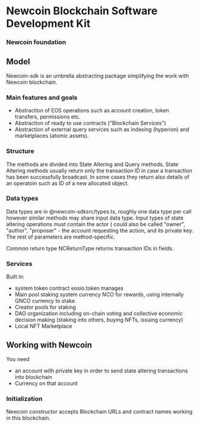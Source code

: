 # Newcoin Blockchain Software Development Kit
### Newcoin foundation

## Model

Newcoin-sdk is an umbrella abstracting package simplifying the work with Newcoin blockchain.

### Main features and goals

* Abstraction of EOS operations such as account creation, token transfers, permissions etc.
* Abstraction of ready to use contracts ("Blockchain Services")
* Abstraction of external query services such as indexing (hyperion) and marketplaces (atomic assets).

### Structure
The methods are divided into State Altering and Query methods. State Altering methods usually 
return only the transaction ID in case a transaction has been successfully broadcast. 
In some cases they return also details of an operatoin such as ID of a new allocated object.

### Data types 

Data types are in @newcoin-sdksrc/types.ts, roughly one data type per call however similar methods may share input data type.
Input types of state altering operations must contain the actor ( could also be called "owner", "author", "proposer" -
the account requesting the action, and its private key. 
The rest of parameters are method-specific.

Common return type NCReturnType returns transaction IDs in fields. 


### Services 

Built in: 
* system token contract eosio.token manages 
* Main pool staking system currency NCO for rewards, using internally GNCO currency to stake.
* Creator pools for staking
* DAO organization including on-chain voting and collective economic decision making (staking into others, buying NFTs, issuing currency)
* Local NFT Marketplace

## Working with Newcoin


You need 
* an account with private key in order to send state altering transactions into blockchain
* Currency on that account



### Initialization

Newcoin constructor accepts Blockchain URLs and contract names working in this blockchain. 
